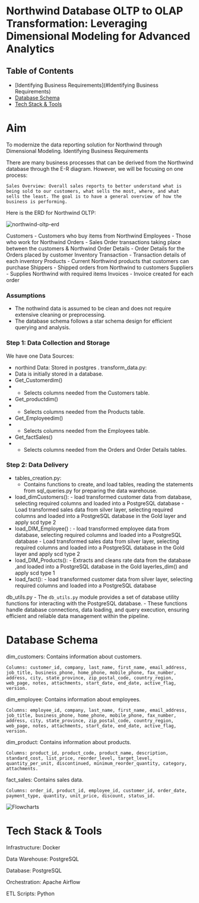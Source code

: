 # Northwind Database OLTP to OLAP Transformation: Leveraging Dimensional Modeling for Advanced Analytics

## Table of Contents
- [Identifying Business Requirements](#Identifying Business Requirements)
- [Database Schema](#database-schema)
- [Tech Stack & Tools](#TechStack&Tools)

# Aim

To modernize the data reporting solution for Northwind through Dimensional Modeling.
Identifying Business Requirements

There are many business processes that can be derived from the Northwind database through the E-R diagram. However, we will be focusing on one process:

    Sales Overview: Overall sales reports to better understand what is being sold to our customers, what sells the most, where, and what sells the least. The goal is to have a general overview of how the business is performing.
    
Here is the ERD for Northwind OLTP:

![northwind-oltp-erd](https://github.com/MAHMOUDMAMDOH8/OLAP_Dimensional_Modeling_for_Advanced_Analytics/assets/111503676/3e6d12ef-fa3a-4f03-82fb-c867b65bc343)


Customers - Customers who buy items from Northwind
Employees - Those who work for Northwind
Orders - Sales Order transactions taking place between the customers & Northwind
Order Details - Order Details for the Orders placed by customer
Inventory Transaction - Transaction details of each inventory
Products - Current Northwind products that customers can purchase
Shippers - Shipped orders from Northwind to customers
Suppliers - Supplies Northwind with required items
Invoices - Invoice created for each order



### Assumptions
- The nothwind data is assumed to be clean and does not require extensive cleaning or preprocessing.
- The database schema follows a star schema design for efficient querying and analysis.
### Step 1: Data Collection and Storage
We have  one Data Sources:
  - northind  Data: Stored in postgres . 
transform_data.py:
 -  Data is initially stored in a database.
 - Get_Customerdim()
 - - Selects columns needed from the Customers table.
 - Get_productdim()
 - - Selects columns needed from the Products table.
 - Get_Employeedim()
 - - Selects columns needed from the Employees table.
 - Get_factSales()
 -  - Selects columns needed from the Orders and Order Details tables.
### Step 2: Data Delivery
 - tables_creation.py:
    - Contains functions to create, and load tables, reading the statements from sql_queries.py for preparing the data warehouse.
 - load_dimCustomers():
        - load transformed customer data from  database, selecting required columns and loaded into a PostgreSQL database 
        - Load transformed sales data from silver layer, selecting required columns and loaded into a PostgreSQL database in the Gold layer and apply scd type 2 
 - load_DIM_Employee() :
        -  load transformed  employee data from  database, selecting required columns and loaded into a PostgreSQL database 
        -  Load transformed sales data from silver layer, selecting required columns and loaded into a PostgreSQL database in the Gold layer and apply scd type 2 
 - load_DIM_Products():
        -  Extracts and cleans rate data from the database ,and loaded into a PostgreSQL database in the Gold layerles_dim() and apply scd type 1 
 - load_fact():
        - load transformed customer data from  silver layer, selecting required columns and loaded into a PostgreSQL database 
   
  db_utils.py
    - The `db_utils.py` module provides a set of database utility functions for interacting with the PostgreSQL database. 
    - These functions handle database connections, data loading, and query execution, ensuring efficient and reliable data management within the pipeline.



# Database Schema

dim_customers: Contains information about customers.

    Columns: customer_id, company, last_name, first_name, email_address, job_title, business_phone, home_phone, mobile_phone, fax_number, address, city, state_province, zip_postal_code, country_region, web_page, notes, attachments, start_date, end_date, active_flag, version.

dim_employee: Contains information about employees.

    Columns: employee_id, company, last_name, first_name, email_address, job_title, business_phone, home_phone, mobile_phone, fax_number, address, city, state_province, zip_postal_code, country_region, web_page, notes, attachments, start_date, end_date, active_flag, version.
    
dim_product: Contains information about products.

    Columns: product_id, product_code, product_name, description, standard_cost, list_price, reorder_level, target_level, quantity_per_unit, discontinued, minimum_reorder_quantity, category, attachments.

fact_sales: Contains sales data.

    Columns: order_id, product_id, employee_id, customer_id, order_date, payment_type, quantity, unit_price, discount, status_id.


![Flowcharts](https://github.com/MAHMOUDMAMDOH8/OLAP_Dimensional_Modeling_for_Advanced_Analytics/assets/111503676/04b45fb2-fd07-4ec2-94cb-43506e1944a1)


# Tech Stack & Tools

Infrastructure: Docker

Data Warehouse: PostgreSQL

Database: PostgreSQL

Orchestration: Apache Airflow

ETL Scripts:   Python



